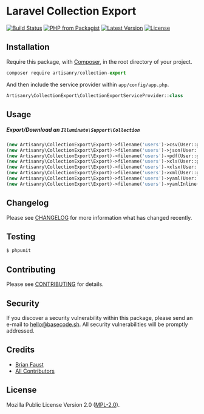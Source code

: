 # Laravel Collection Export

[![Build Status](https://img.shields.io/travis/artisanry/Collection-Export/master.svg?style=flat-square)](https://travis-ci.org/artisanry/Collection-Export)
[![PHP from Packagist](https://img.shields.io/packagist/php-v/artisanry/collection-export.svg?style=flat-square)]()
[![Latest Version](https://img.shields.io/github/release/artisanry/Collection-Export.svg?style=flat-square)](https://github.com/artisanry/Collection-Export/releases)
[![License](https://img.shields.io/packagist/l/artisanry/Collection-Export.svg?style=flat-square)](https://packagist.org/packages/artisanry/Collection-Export)

## Installation

Require this package, with [Composer](https://getcomposer.org/), in the root directory of your project.

```js
composer require artisanry/collection-export
```

And then include the service provider within `app/config/app.php`.

```php
Artisanry\CollectionExport\CollectionExportServiceProvider::class
```

## Usage

##### Export/Download an `Illuminate\Support\Collection`

```php
(new Artisanry\CollectionExport\Export)->filename('users')->csv(User::get());
(new Artisanry\CollectionExport\Export)->filename('users')->json(User::get());
(new Artisanry\CollectionExport\Export)->filename('users')->pdf(User::get());
(new Artisanry\CollectionExport\Export)->filename('users')->xls(User::get());
(new Artisanry\CollectionExport\Export)->filename('users')->xlsx(User::get());
(new Artisanry\CollectionExport\Export)->filename('users')->xml(User::get());
(new Artisanry\CollectionExport\Export)->filename('users')->yaml(User::get());
(new Artisanry\CollectionExport\Export)->filename('users')->yamlInline(User::get());
```

## Changelog

Please see [CHANGELOG](CHANGELOG.md) for more information what has changed recently.

## Testing

```bash
$ phpunit
```

## Contributing

Please see [CONTRIBUTING](CONTRIBUTING.md) for details.

## Security

If you discover a security vulnerability within this package, please send an e-mail to hello@basecode.sh. All security vulnerabilities will be promptly addressed.

## Credits

-   [Brian Faust](https://github.com/faustbrian)
-   [All Contributors](../../contributors)

## License

Mozilla Public License Version 2.0 ([MPL-2.0](./LICENSE)).
